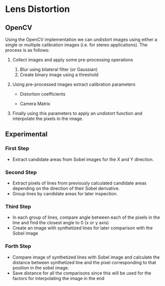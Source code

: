 # Lens Distortion

## OpenCV

Using the OpenCV implementation we can undistort images using either a single or multiple calibration images (i.e. for stereo applications). The process is as follows:

1. Collect images and apply some pre-processing operations

   1. Blur using bilateral filter (or Gaussian)
   2. Create binary image using a threshold

2. Using pre-processed images extract calibration parameters

   * Distortion coefficients

   * Camera Matrix

3. Finally using this parameters to apply an undistort function and interpolate the pixels in the image.

## Experimental

### First Step

* Extract candidate areas from Sobel images for the X and Y direction. 

### Second Step

* Extract pixels of lines from previously calculated candidate areas depending on the direction of their Sobel derivative.
* Group lines by candidate areas for later inspection.

### Third Step

* In each group of lines, compare angle between each of the pixels in the line and find the closest angle to 0 (x or y axis)
* Create an image with synthetized lines for later comparison with the Sobel image

### Forth Step

* Compare image of synthetized lines with Sobel image and calculate the distance between synthetized line and the pixel corresponding to that position in the sobel image. 
* Save distance for all the comparisons since this will be used for the factors for interpolating the image in the end

